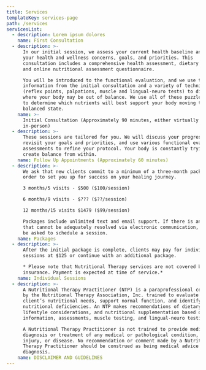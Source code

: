 ```yaml
---
title: Services
templateKey: services-page
path: /services
servicesList:
  - description: Lorem ipsum dolores
    name: First Consultation
  - description: >-
      In our initial session, we assess your current health baseline and discuss
      your health and wellness concerns, goals, and priorities. This
      consultation includes a comprehensive health assessment, dietary review,
      and online nutritional assessment questionnaire. 

      You will be introduced to the functional evaluation, and we use the
      information from the initial consultation and a variety of techniques
      (reflex points, palpations, muscle and lingual-neuro tests) to discover
      where your body may be out of balance. We use all of these puzzle pieces
      to determine which nutrients will best support your body moving to a more
      balanced state.
    name: >-
      Initial Consultation (Approximately 90 minutes, either virtually or
      in-person) 
  - description: >-
      These sessions are tailored for you. We will discuss your progress,
      revisit your goals and priorities, and use various functional evaluation
      assessments to refine your protocol. Your body is constantly trying to
      create balance from within. 
    name: Follow Up Appointments (Approximately 60 minutes)
  - description: >-
      We ask that new clients commit to a minimum of a three-month package in
      order to set you up for success on your healing journey.

      3 months/5 visits - $500 ($100/session)

      6 months/9 visits - $??? ($??/session)

      12 months/15 visits $1479 ($99/session)

      Packages include unlimited text and email support. If there is an issue
      that cannot be adequately resolved via electronic communication, you will
      be asked to schedule a session.
    name: Packages
  - description: >-
      After the initial package is complete, clients may pay for individual
      sessions at $125 or continue with an additional package.

      * Please note that Nutritional Therapy services are not covered by
      insurance. Payment is expected at time of service.*
    name: Individual Sessions
  - description: >-
      A Nutritional Therapy Practitioner (NTP) is a paraprofessional certified
      by the Nutritional Therapy Association, Inc. trained to evaluate a
      client’s nutritional needs, support normal function, and identify
      nutritional deficiencies. An NTP makes recommendations of dietary changes,
      lifestyle considerations, and nutritional supplementation based on client
      information, assessments, muscle testing, and lingual-neuro testing.

      A Nutritional Therapy Practitioner is not trained to provide medical
      diagnosis or treatment of any medical or pathological condition, illness,
      injury, or disease. No recommendation or comment made by a Nutritional
      Therapy Practitioner should be construed as being medical advice or
      diagnosis.
    name: DISCLAIMER AND GUIDELINES
---
```


